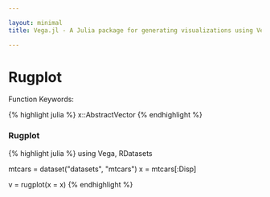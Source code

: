 ```yaml
---

layout: minimal
title: Vega.jl - A Julia package for generating visualizations using Vega

---
```


# Rugplot

Function Keywords:

{% highlight julia %}
x::AbstractVector
{% endhighlight %}

### Rugplot

{% highlight julia %}
using Vega, RDatasets

mtcars = dataset("datasets", "mtcars")
x = mtcars[:Disp]

v = rugplot(x = x)
{% endhighlight %}

<div id="rug"></div>
<script type="text/javascript">
parse("rug",
{"name":"Vega Visualization","height":20,"padding":"auto","marks":[{"name":"cell","marks":[{"properties":{"update":{"height":{"value":14},"x":{"field":"x","scale":"x"},"width":{"value":1},"fill":{"value":"#4682b4"},"opacity":{"value":0.7},"y":{"value":0}},"enter":{"height":{"value":14},"x":{"field":"x","scale":"x"},"width":{"value":1},"fill":{"value":"#4682b4"},"opacity":{"value":0.7},"y":{"value":0}}},"from":{"data":"table"},"type":"rect"}],"properties":{"enter":{"height":{"value":20},"width":{"value":400}}},"axes":[{"titleOffset":38,"format":"","layer":"back","properties":{"stroke":{"value":"#000000"},"opacity":{"value":0.08}},"title":"","grid":true,"type":"x","scale":"x","ticks":5}],"scales":[{"reverse":false,"name":"x","nice":true,"zero":true,"range":[0,400],"domain":{"data":"table","field":"x"},"type":"linear","round":true}],"type":"group"}],"data":[{"name":"table","values":[{"x":160.0,"y2":0,"group":1,"y":0},{"x":160.0,"y2":0,"group":1,"y":0},{"x":108.0,"y2":0,"group":1,"y":0},{"x":258.0,"y2":0,"group":1,"y":0},{"x":360.0,"y2":0,"group":1,"y":0},{"x":225.0,"y2":0,"group":1,"y":0},{"x":360.0,"y2":0,"group":1,"y":0},{"x":146.7,"y2":0,"group":1,"y":0},{"x":140.8,"y2":0,"group":1,"y":0},{"x":167.6,"y2":0,"group":1,"y":0},{"x":167.6,"y2":0,"group":1,"y":0},{"x":275.8,"y2":0,"group":1,"y":0},{"x":275.8,"y2":0,"group":1,"y":0},{"x":275.8,"y2":0,"group":1,"y":0},{"x":472.0,"y2":0,"group":1,"y":0},{"x":460.0,"y2":0,"group":1,"y":0},{"x":440.0,"y2":0,"group":1,"y":0},{"x":78.7,"y2":0,"group":1,"y":0},{"x":75.7,"y2":0,"group":1,"y":0},{"x":71.1,"y2":0,"group":1,"y":0},{"x":120.1,"y2":0,"group":1,"y":0},{"x":318.0,"y2":0,"group":1,"y":0},{"x":304.0,"y2":0,"group":1,"y":0},{"x":350.0,"y2":0,"group":1,"y":0},{"x":400.0,"y2":0,"group":1,"y":0},{"x":79.0,"y2":0,"group":1,"y":0},{"x":120.3,"y2":0,"group":1,"y":0},{"x":95.1,"y2":0,"group":1,"y":0},{"x":351.0,"y2":0,"group":1,"y":0},{"x":145.0,"y2":0,"group":1,"y":0},{"x":301.0,"y2":0,"group":1,"y":0},{"x":121.0,"y2":0,"group":1,"y":0}]}],"width":400}
);
</script>